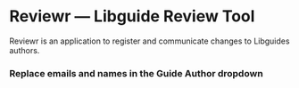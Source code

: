 # Reviewr — Libguide Review Tool

Reviewr is an application to register and communicate changes to Libguides authors.

### Replace emails and names in the Guide Author dropdown
